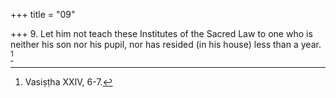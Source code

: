 +++
title = "09"

+++
9. Let him not teach these Institutes of the Sacred Law to one who is neither his son nor his pupil, nor has resided (in his house) less than a year. [^5] 


[^5]:  Vasiṣṭha XXIV, 6-7.
